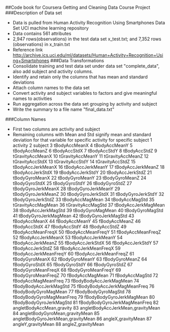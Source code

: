 ##Code book for Coursera Getting and Cleaning Data Course Project
###Description of Data set
* Data is pulled from Human Activity Recognition Using Smartphones Data Set UCI machine learning repository
* Data contains 561 attributes
* 2,947 rows(observations) in the test data set x_test.txt; and 7,352 rows (observations) in x_train.txt
* Reference link 
http://archive.ics.uci.edu/ml/datasets/Human+Activity+Recognition+Using+Smartphones
###Data Transformations
* Consolidate training and test data set under data set "complete_data", also add subject and activity columns.
* Identify and retain only the columns that has mean and standard deviations
* Attach column names to the data set
* Convert activity and subject variables to factors and give meaningful names to activities
* Run aggregation across the data set grouping by activity and subject
* Write the summary to a file name "final_data.txt"

###Column Names
* First two columns are activity and subject
* Remaining columns with Mean and Std signify mean and standard deviation for that variable for specific activity for specific subject
1	activity
2	subject
3	tBodyAccMeanX
4	tBodyAccMeanY
5	tBodyAccMeanZ
6	tBodyAccStdX
7	tBodyAccStdY
8	tBodyAccStdZ
9	tGravityAccMeanX
10	tGravityAccMeanY
11	tGravityAccMeanZ
12	tGravityAccStdX
13	tGravityAccStdY
14	tGravityAccStdZ
15	tBodyAccJerkMeanX
16	tBodyAccJerkMeanY
17	tBodyAccJerkMeanZ
18	tBodyAccJerkStdX
19	tBodyAccJerkStdY
20	tBodyAccJerkStdZ
21	tBodyGyroMeanX
22	tBodyGyroMeanY
23	tBodyGyroMeanZ
24	tBodyGyroStdX
25	tBodyGyroStdY
26	tBodyGyroStdZ
27	tBodyGyroJerkMeanX
28	tBodyGyroJerkMeanY
29	tBodyGyroJerkMeanZ
30	tBodyGyroJerkStdX
31	tBodyGyroJerkStdY
32	tBodyGyroJerkStdZ
33	tBodyAccMagMean
34	tBodyAccMagStd
35	tGravityAccMagMean
36	tGravityAccMagStd
37	tBodyAccJerkMagMean
38	tBodyAccJerkMagStd
39	tBodyGyroMagMean
40	tBodyGyroMagStd
41	tBodyGyroJerkMagMean
42	tBodyGyroJerkMagStd
43	fBodyAccMeanX
44	fBodyAccMeanY
45	fBodyAccMeanZ
46	fBodyAccStdX
47	fBodyAccStdY
48	fBodyAccStdZ
49	fBodyAccMeanFreqX
50	fBodyAccMeanFreqY
51	fBodyAccMeanFreqZ
52	fBodyAccJerkMeanX
53	fBodyAccJerkMeanY
54	fBodyAccJerkMeanZ
55	fBodyAccJerkStdX
56	fBodyAccJerkStdY
57	fBodyAccJerkStdZ
58	fBodyAccJerkMeanFreqX
59	fBodyAccJerkMeanFreqY
60	fBodyAccJerkMeanFreqZ
61	fBodyGyroMeanX
62	fBodyGyroMeanY
63	fBodyGyroMeanZ
64	fBodyGyroStdX
65	fBodyGyroStdY
66	fBodyGyroStdZ
67	fBodyGyroMeanFreqX
68	fBodyGyroMeanFreqY
69	fBodyGyroMeanFreqZ
70	fBodyAccMagMean
71	fBodyAccMagStd
72	fBodyAccMagMeanFreq
73	fBodyBodyAccJerkMagMean
74	fBodyBodyAccJerkMagStd
75	fBodyBodyAccJerkMagMeanFreq
76	fBodyBodyGyroMagMean
77	fBodyBodyGyroMagStd
78	fBodyBodyGyroMagMeanFreq
79	fBodyBodyGyroJerkMagMean
80	fBodyBodyGyroJerkMagStd
81	fBodyBodyGyroJerkMagMeanFreq
82	angletBodyAccMean,gravity
83	angletBodyAccJerkMean,gravityMean
84	angletBodyGyroMean,gravityMean
85	angletBodyGyroJerkMean,gravityMean
86	angleX,gravityMean
87	angleY,gravityMean
88	angleZ,gravityMean

